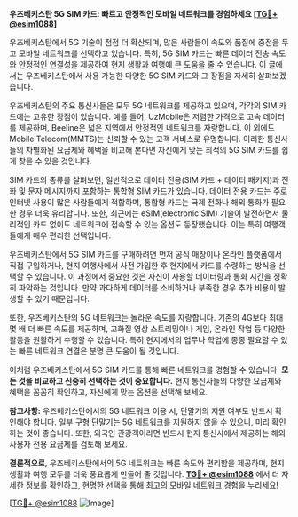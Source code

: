 **우즈베키스탄 5G SIM 카드: 빠르고 안정적인 모바일 네트워크를 경험하세요 [[TG💪+ @esim1088](https://t.me/s/esim1088)]**

우즈베키스탄에서 5G 기술이 점점 더 확산되며, 많은 사람들이 속도와 품질에 중점을 두고 모바일 네트워크를 선택하고 있습니다. 특히, 5G SIM 카드는 빠른 데이터 전송 속도와 안정적인 연결성을 제공하여 현지 생활과 여행에 큰 도움을 줄 수 있습니다. 이 글에서는 우즈베키스탄에서 사용 가능한 다양한 5G SIM 카드와 그 장점을 자세히 살펴보겠습니다.

우즈베키스탄의 주요 통신사들은 모두 5G 네트워크를 제공하고 있으며, 각각의 SIM 카드에는 고유한 장점이 있습니다. 예를 들어, UzMobile은 저렴한 가격으로 고속 데이터를 제공하며, Beeline은 넓은 지역에서 안정적인 네트워크를 자랑합니다. 이 외에도 Мobile Telecom(MMTS)는 신뢰할 수 있는 고객 서비스로 유명합니다. 이러한 통신사들의 차별화된 요금제와 혜택을 비교해 본다면 자신에게 맞는 최적의 5G SIM 카드를 쉽게 찾을 수 있을 것입니다.

SIM 카드의 종류를 살펴보면, 일반적으로 데이터 전용(SIM 카드 + 데이터 패키지)과 전화 및 문자 메시지까지 포함하는 통합형 SIM 카드가 있습니다. 데이터 전용 카드는 주로 인터넷 사용이 많은 사람들에게 적합하며, 통합형 카드는 국제 전화나 해외 통화가 필요한 경우 더욱 유리합니다. 또한, 최근에는 eSIM(electronic SIM) 기술이 발전하면서 물리적인 카드 없이도 네트워크에 접속할 수 있는 옵션도 등장했습니다. 이는 특히 여행객들에게 매우 편리한 선택입니다.

우즈베키스탄에서 5G SIM 카드를 구매하려면 먼저 공식 매장이나 온라인 플랫폼에서 직접 구입하거나, 현지 여행사에서 사전 가입한 후 현지에서 카드를 수령하는 방식을 선택할 수 있습니다. 이 과정에서 중요한 것은 자신이 사용할 데이터량과 통화 시간을 정확히 파악하는 것입니다. 만약 과다하게 데이터를 소비하거나 부족한 경우 추가 비용이 발생할 수 있기 때문입니다.

또한, 우즈베키스탄의 5G 네트워크는 놀라운 속도를 자랑합니다. 기존의 4G보다 최대 몇 배 더 빠른 속도를 제공하며, 고화질 영상 스트리밍이나 게임, 온라인 작업 등 다양한 활동을 원활하게 수행할 수 있습니다. 특히 현지에서의 업무나 학업에 종종 필요할 수 있는 빠른 네트워크 연결은 분명 큰 도움이 될 것입니다.

이처럼 우즈베키스탄에서 5G SIM 카드를 통해 빠른 네트워크를 경험할 수 있습니다. **모든 것을 비교하고 신중히 선택하는 것이 중요합니다.** 현지 통신사들의 다양한 요금제와 혜택을 꼼꼼히 확인하고, 자신에게 맞는 옵션을 선택해 보세요.

**참고사항:** 우즈베키스탄에서의 5G 네트워크 이용 시, 단말기의 지원 여부도 반드시 확인해야 합니다. 일부 구형 단말기는 5G 네트워크를 지원하지 않을 수 있으니, 미리 확인하는 것이 좋습니다. 또한, 외국인 관광객이라면 반드시 현지 통신사에서 제공하는 해외 사용자 전용 요금제를 검토해 보세요.

**결론적으로**, 우즈베키스탄에서의 5G 네트워크는 빠른 속도와 편리함을 제공하며, 현지 생활과 여행 모두를 더욱 풍요롭게 만들어 줄 것입니다. **[TG💪+ @esim1088](https://t.me/s/esim1088)** 에서 더 자세한 정보를 확인하고, 현명한 선택을 통해 최고의 모바일 네트워크 경험을 누리세요!

[[TG💪+ @esim1088](https://t.me/s/esim1088) ![Image](https://i.postimg.cc/Y0z9fWf4/image.png)]